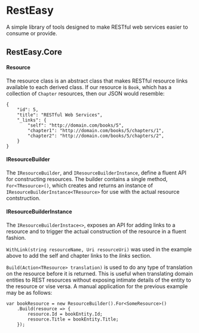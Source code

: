 # RestEasy

A simple library of tools designed to make RESTful web services easier to consume or provide.

## RestEasy.Core

#### Resource
The resource class is an abstract class that makes RESTful resource links available to each derived class. If our resource is `Book`, which has a collection of `Chapter` resources, then our JSON would resemble:
```
{
	"id": 5,
    "title": "RESTful Web Services",
	"_links": {
 		"self": "http://domain.com/books/5",
        "chapter1": "http://domain.com/books/5/chapters/1",
        "chapter2": "http://domain.com/books/5/chapters/2",
    }
}
```

#### IResourceBuilder
The `IResourceBuilder`, and `IResourceBuilderInstance`, define a fluent API for constructing resources. The builder contains a single method, `For<TResource>()`, which creates and returns an instance of `IResourceBuilderInstance<TResource>` for use with the actual resource contstruction.

#### IResourceBuilderInstance
The `IResourceBuilderInstace<>`, exposes an API for adding links to a resource and to trigger the actual construction of the resource in a fluent fashion.

`WithLink(string resourceName, Uri resourceUri)` was used in the example above to add the self and chapter links to the _links_ section.

`Build(Action<TResource> translation)` is used to do any type of translation on the resource before it is returned. This is useful when translating domain entities to REST resources without exposing intimate details of the entity to the resource or vise versa. A manual application for the previous example may be as follows:
```
var bookResource = new ResourceBuilder().For<SomeResource>()
	.Build(resource => {
    	resource.Id = bookEntity.Id;
        resource.Title = bookEntity.Title;
    });
```